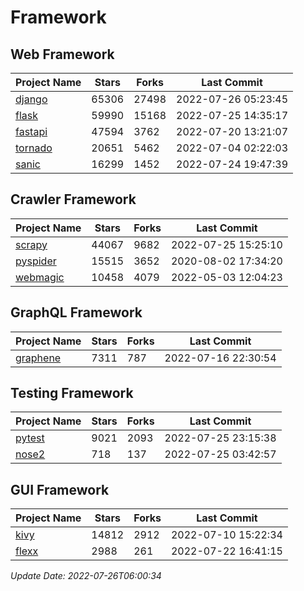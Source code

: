 # Framework

## Web Framework
| Project Name | Stars | Forks | Last Commit |
| ------------ | ----- | ----- | ----------- |
| [django](https://github.com/django/django) | 65306 | 27498 | 2022-07-26 05:23:45 |
| [flask](https://github.com/pallets/flask) | 59990 | 15168 | 2022-07-25 14:35:17 |
| [fastapi](https://github.com/tiangolo/fastapi) | 47594 | 3762 | 2022-07-20 13:21:07 |
| [tornado](https://github.com/tornadoweb/tornado) | 20651 | 5462 | 2022-07-04 02:22:03 |
| [sanic](https://github.com/sanic-org/sanic) | 16299 | 1452 | 2022-07-24 19:47:39 |

## Crawler Framework
| Project Name | Stars | Forks | Last Commit |
| ------------ | ----- | ----- | ----------- |
| [scrapy](https://github.com/scrapy/scrapy) | 44067 | 9682 | 2022-07-25 15:25:10 |
| [pyspider](https://github.com/binux/pyspider) | 15515 | 3652 | 2020-08-02 17:34:20 |
| [webmagic](https://github.com/code4craft/webmagic) | 10458 | 4079 | 2022-05-03 12:04:23 |

## GraphQL Framework
| Project Name | Stars | Forks | Last Commit |
| ------------ | ----- | ----- | ----------- |
| [graphene](https://github.com/graphql-python/graphene) | 7311 | 787 | 2022-07-16 22:30:54 |

## Testing Framework
| Project Name | Stars | Forks | Last Commit |
| ------------ | ----- | ----- | ----------- |
| [pytest](https://github.com/pytest-dev/pytest) | 9021 | 2093 | 2022-07-25 23:15:38 |
| [nose2](https://github.com/nose-devs/nose2) | 718 | 137 | 2022-07-25 03:42:57 |

## GUI Framework
| Project Name | Stars | Forks | Last Commit |
| ------------ | ----- | ----- | ----------- |
| [kivy](https://github.com/kivy/kivy) | 14812 | 2912 | 2022-07-10 15:22:34 |
| [flexx](https://github.com/flexxui/flexx) | 2988 | 261 | 2022-07-22 16:41:15 |

*Update Date: 2022-07-26T06:00:34*